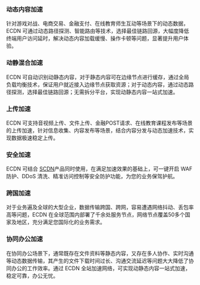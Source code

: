 ### 动态内容加速
 针对游戏对战、电商交易、金融支付、在线教育师生互动等场景下的动态数据，ECDN 可通过动态路径探测、智能路由等技术，选择最佳链路回源，大幅度降低终端用户访问延时，解决动态内容加载缓慢、操作卡顿等问题，显著提升用户体验。

### 动静混合加速
ECDN 可自动识别动静态内容，对于静态内容可在边缘节点进行缓存，通过全局负载均衡技术，保证用户就近接入边缘节点获取资源；对于动态内容，通过动态路径探测，选择最佳链路回源；无需拆分平台，实现动静态内容一站式加速。

### 上传加速
ECDN 可支持音视频上传、文件上传、金融POST请求、在线教育课程发布等场景的上传加速，针对信息收集、内容发布等场景，结合内容分发与动态加速技术，实现数据极速稳定上传。

### 安全加速
ECDN 可结合 [SCDN](https://intl.cloud.tencent.com/zh/product/ecdn)产品同时使用，在满足加速效果的基础上，可一键开启 WAF 防护、DDoS 清洗、精准访问控制等安全防护功能，为您的业务保驾护航。

### 跨国加速
对于业务遍及全球的大型企业，数据传输跨国、跨网，容易遭遇网络抖动、丢包率高等问题，ECDN 在全球范围内部署了千余处服务节点，网络节点覆盖50多个国家及地区，充分满足您国际化的业务需求。

### 协同办公加速
在协同办公场景下，通常既存在文件资料等静态内容，又存在多人协作、实时沟通等动态数据传输，其产生的文件下载时间过长、沟通交流延迟等问题大大降低了协同办公的工作效率。通过 ECDN 全站加速网络，可实现动静态内容一站式加速，稳定可靠，办公无忧。

